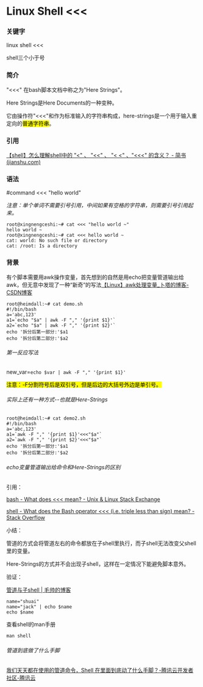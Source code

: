 # Linux Shell <<<

### 关键字

linux shell  <<<

shell三个小于号

### 简介

"<<<" 在bash脚本文档中称之为"Here Strings"。

 Here Strings是Here Documents的一种变种。

它由操作符"<<<"和作为标准输入的字符串构成，here-strings是一个用于输入重定向的<mark>普通字符串</mark>。

### 引用

[【shell】怎么理解shell中的 "<" 、 "<<" 、 "< <" 、"<<<" 的含义？ - 简书 (jianshu.com)](https://www.jianshu.com/p/70136d731ca0)

### 语法

#command <<< "hello world"

*注意：单个单词不需要引号引用，中间如果有空格的字符串，则需要引号引用起来。*

```
root@xingnengceshi:~# cat <<< "hello world ~"
hello world ~
root@xingnengceshi:~# cat <<< hello world ~
cat: world: No such file or directory
cat: /root: Is a directory
```

### 背景

有个脚本需要用awk操作变量，首先想到的自然是用echo把变量管道输出给awk，但无意中发现了一种“新奇”的写法[【Linux】awk处理变量_卜塔的博客-CSDN博客](https://blog.csdn.net/NextAction/article/details/90401155)

```
root@heimdall:~# cat demo.sh
#!/bin/bash
a='abc,123'
a1=`echo "$a" | awk -F "," '{print $1}'`
a2=`echo "$a" | awk -F "," '{print $2}'`
echo '拆分后第一部分:'$a1
echo '拆分后第二部分:'$a2
```

###### 第一反应写法

new_var=`echo $var | awk -F "," '{print $1}'`

<mark>注意：-F分割符号后是双引号，但是后边的大括号外边是单引号。</mark>

###### 实际上还有一种方式--也就是Here-Strings

```
root@heimdall:~# cat demo2.sh 
#!/bin/bash
a='abc,123'
a1=`awk -F "," '{print $1}'<<<"$a"`
a2=`awk -F "," '{print $2}'<<<"$a"`
echo '拆分后第一部分:'$a1
echo '拆分后第二部分:'$a2
```

###### echo变量管道输出给命令和Here-Strings的区别

 引用：

[bash - What does &lt;&lt;&lt; mean? - Unix &amp; Linux Stack Exchange](https://unix.stackexchange.com/questions/80362/what-does-mean)

[shell - What does the Bash operator &lt;&lt;&lt; (i.e. triple less than sign) mean? - Stack Overflow](https://stackoverflow.com/questions/7950268/what-does-the-bash-operator-i-e-triple-less-than-sign-mean)

小结：

管道的方式会将管道左右的命令都放在子shell里执行，而子shell无法改变父shell里的变量。

Here-Strings的方式并不会出现子shell，这样在一定情况下能避免脚本意外。

验证：

[管道与子shell | 毛帅的博客](https://imshuai.com/pipeline-subshell)

```
name="shuai"
name="jack" | echo $name
echo $name
```

查看shell的man手册

```
man shell
```

###### 管道到底做了什么手脚

[我们天天都在使用的管道命令，Shell 在里面到底动了什么手脚？-腾讯云开发者社区-腾讯云](https://cloud.tencent.com/developer/article/1361656)


